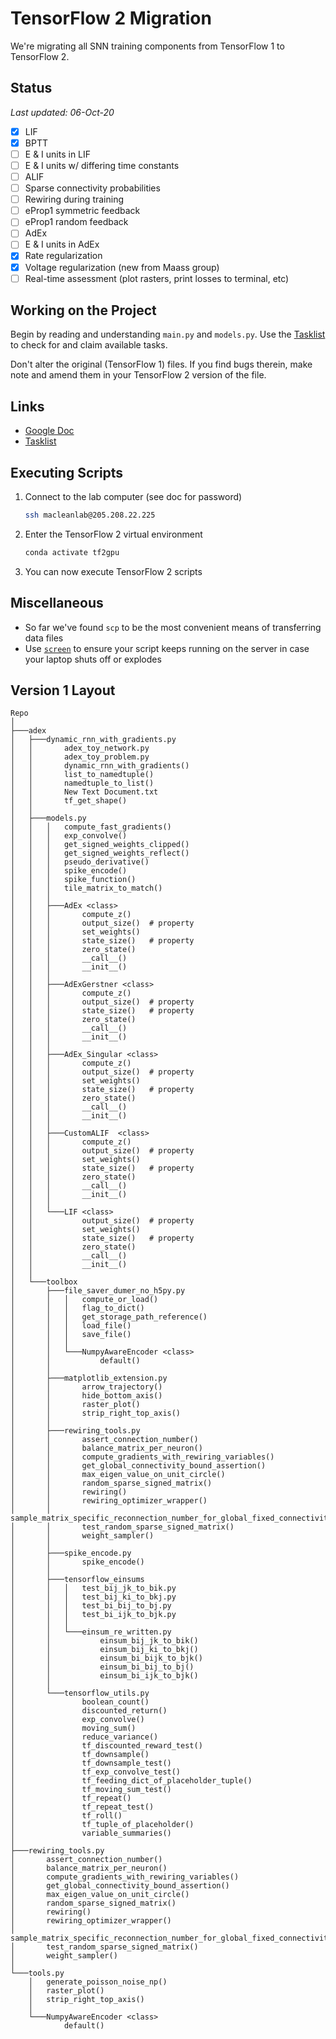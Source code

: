 # TensorFlow 2 Migration

We're migrating all SNN training components from TensorFlow 1 to TensorFlow 2.

## Status

_Last updated: 06-Oct-20_

- [x] LIF
- [x] BPTT
- [ ] E & I units in LIF
- [ ] E & I units w/ differing time constants
- [ ] ALIF
- [ ] Sparse connectivity probabilities
- [ ] Rewiring during training
- [ ] eProp1 symmetric feedback
- [ ] eProp1 random feedback
- [ ] AdEx
- [ ] E & I units in AdEx
- [x] Rate regularization
- [x] Voltage regularization (new from Maass group)
- [ ] Real-time assessment (plot rasters, print losses to terminal, etc)

## Working on the Project

Begin by reading and understanding `main.py` and `models.py`. Use the
[Tasklist](https://rb.gy/zuscx6) to check for and claim available tasks.

Don't alter the original (TensorFlow 1) files. If you find bugs therein, make
note and amend them in your TensorFlow 2 version of the file.

## Links

- [Google Doc](rb.gy/gpcgz4)
- [Tasklist](https://rb.gy/zuscx6)

## Executing Scripts

1. Connect to the lab computer (see doc for password)
    ```bash
    ssh macleanlab@205.208.22.225
    ```
2. Enter the TensorFlow 2 virtual environment
    ```bash
    conda activate tf2gpu
    ```
3. You can now execute TensorFlow 2 scripts

## Miscellaneous
- So far we've found `scp` to be the most convenient means of transferring data
  files
- Use [`screen`](https://linuxize.com/post/how-to-use-linux-screen/) to ensure
  your script keeps running on the server in case your laptop shuts off or
  explodes

## Version 1 Layout

```
Repo
│  
├───adex
│   ├───dynamic_rnn_with_gradients.py
│   │       adex_toy_network.py
│   │       adex_toy_problem.py
│   │       dynamic_rnn_with_gradients()
│   │       list_to_namedtuple()
│   │       namedtuple_to_list()
│   │       New Text Document.txt
│   │       tf_get_shape()
│   │       
│   ├───models.py
│   │   │   compute_fast_gradients()
│   │   │   exp_convolve()
│   │   │   get_signed_weights_clipped()
│   │   │   get_signed_weights_reflect()
│   │   │   pseudo_derivative()
│   │   │   spike_encode()
│   │   │   spike_function()
│   │   │   tile_matrix_to_match()
│   │   │   
│   │   ├───AdEx <class>
│   │   │       compute_z()
│   │   │       output_size()  # property
│   │   │       set_weights()
│   │   │       state_size()   # property
│   │   │       zero_state()
│   │   │       __call__()
│   │   │       __init__()
│   │   │       
│   │   ├───AdExGerstner <class>
│   │   │       compute_z()
│   │   │       output_size()  # property
│   │   │       state_size()   # property
│   │   │       zero_state()
│   │   │       __call__()
│   │   │       __init__()
│   │   │       
│   │   ├───AdEx_Singular <class>
│   │   │       compute_z()
│   │   │       output_size()  # property
│   │   │       set_weights()
│   │   │       state_size()   # property
│   │   │       zero_state()
│   │   │       __call__()
│   │   │       __init__()
│   │   │       
│   │   ├───CustomALIF  <class>
│   │   │       compute_z()
│   │   │       output_size()  # property
│   │   │       set_weights()
│   │   │       state_size()   # property
│   │   │       zero_state()
│   │   │       __call__()
│   │   │       __init__()
│   │   │       
│   │   └───LIF <class>
│   │           output_size()  # property
│   │           set_weights()
│   │           state_size()   # property
│   │           zero_state()
│   │           __call__()
│   │           __init__()
│   │           
│   └───toolbox
│       ├───file_saver_dumer_no_h5py.py
│       │   │   compute_or_load()
│       │   │   flag_to_dict()
│       │   │   get_storage_path_reference()
│       │   │   load_file()
│       │   │   save_file()
│       │   │   
│       │   └───NumpyAwareEncoder <class>
│       │           default()
│       │           
│       ├───matplotlib_extension.py
│       │       arrow_trajectory()
│       │       hide_bottom_axis()
│       │       raster_plot()
│       │       strip_right_top_axis()
│       │       
│       ├───rewiring_tools.py
│       │       assert_connection_number()
│       │       balance_matrix_per_neuron()
│       │       compute_gradients_with_rewiring_variables()
│       │       get_global_connectivity_bound_assertion()
│       │       max_eigen_value_on_unit_circle()
│       │       random_sparse_signed_matrix()
│       │       rewiring()
│       │       rewiring_optimizer_wrapper()
│       │       sample_matrix_specific_reconnection_number_for_global_fixed_connectivity()
│       │       test_random_sparse_signed_matrix()
│       │       weight_sampler()
│       │       
│       ├───spike_encode.py
│       │       spike_encode()
│       │       
│       ├───tensorflow_einsums
│       │   │   test_bij_jk_to_bik.py
│       │   │   test_bij_ki_to_bkj.py
│       │   │   test_bi_bij_to_bj.py
│       │   │   test_bi_ijk_to_bjk.py
│       │   │   
│       │   └───einsum_re_written.py
│       │           einsum_bij_jk_to_bik()
│       │           einsum_bij_ki_to_bkj()
│       │           einsum_bi_bijk_to_bjk()
│       │           einsum_bi_bij_to_bj()
│       │           einsum_bi_ijk_to_bjk()
│       │           
│       └───tensorflow_utils.py
│               boolean_count()
│               discounted_return()
│               exp_convolve()
│               moving_sum()
│               reduce_variance()
│               tf_discounted_reward_test()
│               tf_downsample()
│               tf_downsample_test()
│               tf_exp_convolve_test()
│               tf_feeding_dict_of_placeholder_tuple()
│               tf_moving_sum_test()
│               tf_repeat()
│               tf_repeat_test()
│               tf_roll()
│               tf_tuple_of_placeholder()
│               variable_summaries()
│               
├───rewiring_tools.py
│       assert_connection_number()
│       balance_matrix_per_neuron()
│       compute_gradients_with_rewiring_variables()
│       get_global_connectivity_bound_assertion()
│       max_eigen_value_on_unit_circle()
│       random_sparse_signed_matrix()
│       rewiring()
│       rewiring_optimizer_wrapper()
│       sample_matrix_specific_reconnection_number_for_global_fixed_connectivity()
│       test_random_sparse_signed_matrix()
│       weight_sampler()
│       
└───tools.py
    │   generate_poisson_noise_np()
    │   raster_plot()
    │   strip_right_top_axis()
    │   
    └───NumpyAwareEncoder <class>
            default()
```
